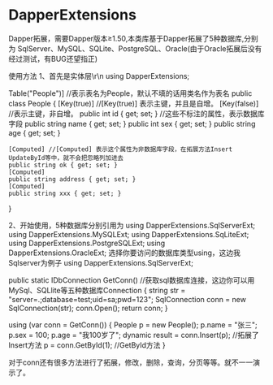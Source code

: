 # DapperExtensions
Dapper拓展，需要Dapper版本≥1.50,本类库基于Dapper拓展了5种数据库,分别为
SqlServer、MySQL、SQLite、PostgreSQL、Oracle(由于Oracle拓展后没有经过测试，有BUG还望指正)

使用方法
1、首先是实体层\r\n
using DapperExtensions;

Table("People")]  //表示表名为People，默认不填的话用类名作为表名
public class People
{
    [Key(true)]  //[Key(true)] 表示主键，并且是自增。 [Key(false)] //表示主键，非自增。
    public int id { get; set; } //这些不标注的属性，表示数据库字段
    public string name { get; set; }
    public int sex { get; set; }
    public string age { get; set; }
    
    [Computed] //[Computed] 表示这个属性为非数据库字段，在拓展方法Insert UpdateById等中，就不会把忽略列加进去
    public string ok { get; set; }
    [Computed]
    public string address { get; set; }
    [Computed]
    public string xxx { get; set; }
}

2、开始使用，5种数据库分别引用为
using DapperExtensions.SqlServerExt;
using DapperExtensions.MySQLExt;
using DapperExtensions.SqLiteExt;
using DapperExtensions.PostgreSQLExt;
using DapperExtensions.OracleExt;
选择你要访问的数据库类型using，这边我Sqlserver为例子
using DapperExtensions.SqlServerExt;

public static IDbConnection GetConn() //获取sql数据库连接，这边你可以用MySql、SQLlite等五种数据库Connection
{
    string str = "server=.;database=test;uid=sa;pwd=123";
    SqlConnection conn = new SqlConnection(str);
    conn.Open();
    return conn;
}

using (var conn = GetConn()) 
{
    People p = new People();
    p.name = "张三";
    p.sex = 100;
    p.age = "我100岁了";
    dynamic result = conn.Insert(p); //拓展了Insert方法
    p = conn.GetById<People>(1);  //GetById方法
}

对于conn还有很多方法进行了拓展，修改，删除，查询，分页等等。就不一一演示了。
